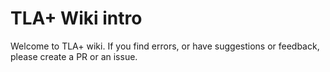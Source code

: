 # TLA+ Wiki intro
Welcome to TLA+ wiki. If you find errors, or have suggestions or feedback, please create a PR or an issue.

